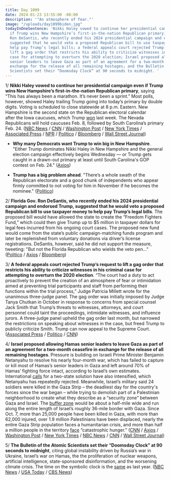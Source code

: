 ```yaml
---
title: Day 1099
date: 2024-01-23 13:55:00 -08:00
description: '"An atmosphere of fear."'
image: "/uploads/day1099biden.jpg"
todayInOneSentence: 'Nikki Haley vowed to continue her presidential campaign even
  if Trump wins New Hampshire’s first-in-the-nation Republican primary; Florida Gov.
  Ron DeSantis, who recently ended his 2024 presidential campaign and endorsed Trump,
  suggested that he would veto a proposed Republican bill to use taxpayer money to
  help pay Trump’s legal bills; a federal appeals court rejected Trump’s request to
  lift a gag order that restricts his ability to criticize witnesses in his criminal
  case for attempting to overturn the 2020 election; Israel proposed allowing Hamas
  senior leaders to leave Gaza as part of an agreement for a two-month ceasefire in
  exchange for the release of all remaining hostages; and the Bulletin of the Atomic
  Scientists set their “Doomsday Clock” at 90 seconds to midnight. '
---
```


1/ **Nikki Haley vowed to continue her presidential campaign even if Trump wins New Hampshire’s first-in-the-nation Republican primary**, saying “This has always been a marathon. It’s never been a sprint.” Most polls, however, showed Haley trailing Trump going into today’s primary by double digits. Voting is scheduled to close statewide at 8 p.m. Eastern. New Hampshire is the second state on the Republican electoral calendar after the Iowa caucuses, which Trump [won](https://whatthefuckjusthappenedtoday.com/2024/01/16/day-1092/#2-trump-won-the-iowa-republican-cauc) last week. The Nevada Republicans will hold caucuses Feb. 8, followed by South Carolina’s primary Feb. 24. ([NBC News](https://www.nbcnews.com/politics/2024-election/live-blog/new-hampshire-primary-live-updates-rcna134576) / [CNN](https://www.cnn.com/politics/live-news/new-hampshire-primary-01-23-24/index.html) / [Washington Post](https://www.washingtonpost.com/politics/2024/01/23/new-hampshire-primary-live-updates/) / [New York Times](https://www.nytimes.com/live/2024/01/23/us/new-hampshire-primary-updates) / [Associated Press](https://apnews.com/live/%20new-hampshire-primary-results-updates) / [NPR](https://www.npr.org/live-updates/election-2024-nh-primary-results) / [Politico](https://www.politico.com/live-updates/2024/01/23/new-hampshire-primary-2024/nikki-haley-nh-primary-00137136) / [Bloomberg](https://www.bloomberg.com/news/live-blog/2024-01-23/new-hampshire-gop-primary?srnd=premium&sref=MIBMEEoj) / [Wall Street Journal](https://www.wsj.com/livecoverage/new-hampshire-gop-primary-election-2024?mod=hp_lead_pos1))

* **Why many Democrats want Trump to win big in New Hampshire**. "Either Trump dominates Nikki Haley in New Hampshire and the general election campaign effectively begins Wednesday — or Trump gets caught in a drawn-out primary at least until South Carolina's GOP contest on Feb. 24." ([Axios](https://www.axios.com/2024/01/23/why-many-dems-want-trump-win-new-hampshire))

* **Trump has a big problem ahead**. "There’s a whole swath of the Republican electorate and a good chunk of independents who appear firmly committed to not voting for him in November if he becomes the nominee." ([Politico](https://www.politico.com/news/2024/01/23/trump-moderate-republicans-problem-00137112))

2/ **Florida Gov. Ron DeSantis, who recently ended his 2024 presidential campaign and endorsed Trump, suggested that he would veto a proposed Republican bill to use taxpayer money to help pay Trump’s legal bills**. The proposed bill would have allowed the state to create the “Freedom Fighters Fund,” which could then give Trump up to $5 million in taxpayer dollars for legal fees incurred from his ongoing court cases. The proposed new fund would come from the state’s public campaign-matching funds program and later be replenished from voluntary donations via driver’s license registrations. DeSantis, however, said he did not support the measure, tweeting: "But not the Florida Republican who wields the veto pen..." ([Politico](https://www.politico.com/news/2024/01/22/florida-trump-legal-bills-00136984) / [Axios](https://www.axios.com/2024/01/23/desantis-trump-legal-bills-state-funds-veto) / [Bloomberg](https://www.bloomberg.com/news/articles/2024-01-22/florida-eyes-5-million-fund-to-help-cover-trump-s-legal-bills?sref=MIBMEEoj))

3/ **A federal appeals court rejected Trump’s request to lift a gag order that restricts his ability to criticize witnesses in his criminal case for attempting to overturn the 2020 election**. “The court had a duty to act proactively to prevent the creation of an atmosphere of fear or intimidation aimed at preventing trial participants and staff from performing their functions within the trial process,” Judge Patricia Millett wrote for the unanimous three-judge panel. The gag order was initially imposed by Judge Tanya Chutkan in October in response to concerns from special counsel Jack Smith that Trump’s threats to witnesses, attorneys, and court personnel could taint the proceedings, intimidate witnesses, and influence jurors. A three-judge panel upheld the gag order last month, but narrowed the restrictions on speaking about witnesses in the case, but freed Trump to publicly criticize Smith. Trump can now appeal to the Supreme Court. ([Associated Press](https://apnews.com/article/trump-capitol-riot-gag-order-appeals-court-6a2c31051ae2d0efe124e6ee559ef463) / [Politico](https://www.politico.com/news/2024/01/23/appeals-court-trumps-gag-order-00137227) / [CNN](https://www.cnn.com/2024/01/23/politics/gag-order-trump-appeals-court-en-banc/index.html))

4/ **Israel proposed allowing Hamas senior leaders to leave Gaza as part of an agreement for a two-month ceasefire in exchange for the release of all remaining hostages**. Pressure is building on Israeli Prime Minister Benjamin Netanyahu to resolve his nearly four-month war, which has failed to capture or kill most of Hamas’s senior leaders in Gaza and left around 70% of Hamas’ fighting force intact, according to Israel’s own estimates. International [calls](https://www.washingtonpost.com/world/2024/01/22/israel-gaza-hamas-eu-two-state/) for a two-state solution have also intensified, which Netanyahu has repeatedly rejected. Meanwhile, Israel’s military said 24 soldiers were killed in the Gaza Strip – the deadliest day for the country's forces since the war began – while trying to demolish part of a Palestinian neighborhood to create what they describe as a “security zone” between Gaza and Israel. The [buffer zone](https://www.nytimes.com/live/2024/01/23/world/israel-hamas-gaza-news/israel-says-a-buffer-zone-would-protect-its-people-critics-say-the-policy-could-be-a-war-crime?smid=url-share) would be about a half-mile wide and run along the entire length of Israel’s roughly 36-mile border with Gaza. Since Oct. 7, more than 25,000 people have been killed in Gaza, with more than 62,000 injured, over 1.9 million Palestinians have been displaced, nearly the entire Gaza Strip population faces a humanitarian crisis, and more than half a million people in the territory [face](https://www.nytimes.com/live/2024/01/23/world/israel-hamas-gaza-news/more-than-half-a-million-people-in-gaza-face-catastrophic-hunger-the-united-nations-says?smid=url-share) “catastrophic hunger.” ([CNN](https://www.cnn.com/2024/01/22/politics/israel-proposal-hamas-leaders-leave-gaza) / [Axios](https://www.axios.com/2024/01/22/israel-hamas-gaza-ceasefire-hostages) / [Washington Post](https://www.washingtonpost.com/world/2024/01/23/israel-hamas-war-news-gaza-palestine-updates/) / [New York Times](https://www.nytimes.com/live/2024/01/23/world/israel-hamas-gaza-news) / [NBC News](https://www.nbcnews.com/news/world/live-blog/israel-hamas-war-live-updates-rcna135201) / [CNN](https://www.cnn.com/middleeast/live-news/israel-hamas-war-gaza-news-01-23-24/index.html) / [Wall Street Journal](https://www.wsj.com/world/middle-east/israeli-military-suffers-deadliest-day-since-gaza-war-began-64466d9a?mod=hp_lead_pos3))

5/ **The Bulletin of the Atomic Scientists set their “Doomsday Clock” at 90 seconds to midnight**, citing global instability driven by Russia’s war in Ukraine, Israel’s war on Hamas, the the proliferation of nuclear weapons, artificial intelligence, state-sponsored disinformation, and the worsening climate crisis. The time on the symbolic clock is the [same](https://whatthefuckjusthappenedtoday.com/2023/01/25/day-736/#6-the-doomsday-clock-moved-up-to-90) as last year. ([NBC News](https://www.nbcnews.com/science/science-news/atomic-scientists-keep-doomsday-clock-close-midnight-ever-rcna135272) / [USA Today](https://www.usatoday.com/story/news/nation/2024/01/23/doomsday-clock-announcement-2024/72311076007/) / [CBS News](https://www.cbsnews.com/news/watch-live-doomsday-clock-time-announcement-how-close-global-catastrophe-2024/))